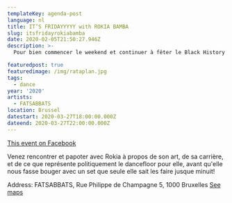 ```yaml
---
templateKey: agenda-post
language: nl
title: IT’S FRIDAYYYYY with ROKIA BAMBA
slug: itsfridayrokiabamba
date: 2020-02-05T21:50:27.946Z
description: >-
  Pour bien commencer le weekend et continuer à fêter le Black History Month Belgium jusqu'au bout, FATSABBATS vous invite à passer un bon moment avec notre Mama Rokia Bamba

featuredpost: true
featuredimage: /img/rataplan.jpg
tags:
  - dance
year: '2020'
artists:
  - FATSABBATS
location: Brussel
datestart: 2020-03-27T18:00:00.000Z
dateend: 2020-03-27T22:00:00.000Z
---
```

[This event on Facebook](https://www.facebook.com/events/197523991661216/)



Venez rencontrer et papoter avec Rokia à propos de son art, de sa carrière, et de ce que représente politiquement le dancefloor pour elle, avant qu'elle nous fasse bouger avec un set que seule elle sait les faire jusque minuit!

Address: FATSABBATS, Rue Philippe de Champagne 5, 1000 Bruxelles [See maps](https://goo.gl/maps/fRmRW6RtoArwWefM7)
